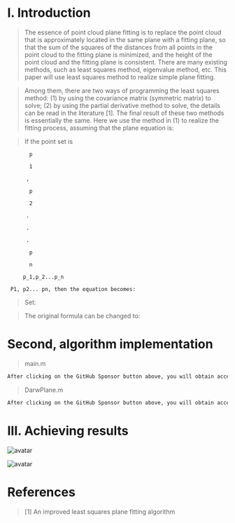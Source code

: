 #  I. Introduction 

>  The essence of point cloud plane fitting is to replace the point cloud that is approximately located in the same plane with a fitting plane, so that the sum of the squares of the distances from all points in the point cloud to the fitting plane is minimized, and the height of the point cloud and the fitting plane is consistent. There are many existing methods, such as least squares method, eigenvalue method, etc. This paper will use least squares method to realize simple plane fitting. 

>  Among them, there are two ways of programming the least squares method: (1) by using the covariance matrix (symmetric matrix) to solve; (2) by using the partial derivative method to solve, the details can be read in the literature [1]. The final result of these two methods is essentially the same. Here we use the method in (1) to realize the fitting process, assuming that the plane equation is: 

>  If the point set is 

           p 

           1 

          , 

           p 

           2 

          . 

          . 

          . 

           p 

           n 

         p_1,p_2...p_n 

     P1, p2... pn, then the equation becomes: 

>  Set: 

>  The original formula can be changed to: 

#  Second, algorithm implementation 

>  main.m 

 ```python  
After clicking on the GitHub Sponsor button above, you will obtain access permissions to my private code repository ( https://github.com/slowlon/my_code_bar ) to view this blog code. By searching the code number of this blog, you can find the code you need, code number is: 2024020309574068532
 ```  
>  DarwPlane.m 

 ```python  
After clicking on the GitHub Sponsor button above, you will obtain access permissions to my private code repository ( https://github.com/slowlon/my_code_bar ) to view this blog code. By searching the code number of this blog, you can find the code you need, code number is: 2024020309574068532
 ```  
#  III. Achieving results 

![avatar]( a1514a9e8515421d8e165a2f89d037f4.png) 

![avatar]( 38c69e91cf464f9490c2fb5c74815079.png) 

#  References 

>  [1] An improved least squares plane fitting algorithm 

